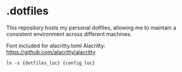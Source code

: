 # .dotfiles
This repository hosts my personal dotfiles, allowing me to maintain a consistent environment across different machines.

Font included for alacritty.toml
Alacritty: https://github.com/alacritty/alacritty

```ln -s {dotfiles_loc} {config_loc}```
